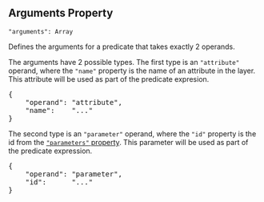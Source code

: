 ## Arguments Property
`"arguments": Array`

Defines the arguments for a predicate that takes exactly 2 operands.

The arguments have 2 possible types. The first type is an `"attribute"` operand, where the `"name"` property is the name of an attribute in the layer. This attribute will be used as part of the predicate expresion.

<pre>
{
    "operand": "attribute",
    "name":    "..."
}
</pre>

The second type is an `"parameter"` operand, where the `"id"` property is the id from the [`"parameters"` property](../parameter). This parameter will be used as part of the predicate expression.

<pre>
{
    "operand": "parameter",
    "id":      "..."
}
</pre>
